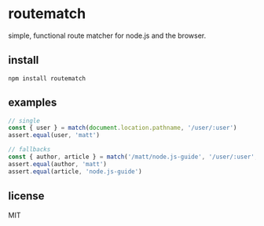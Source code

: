 # routematch

simple, functional route matcher for node.js and the browser.

## install

```
npm install routematch
```

## examples

```js
// single
const { user } = match(document.location.pathname, '/user/:user')
assert.equal(user, 'matt')

// fallbacks
const { author, article } = match('/matt/node.js-guide', '/user/:user', '/:author/:article')
assert.equal(author, 'matt')
assert.equal(article, 'node.js-guide')
```

## license

MIT
